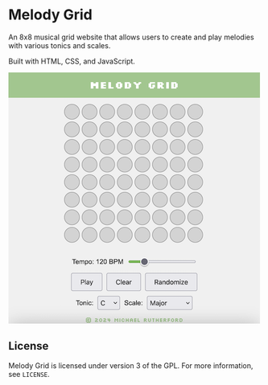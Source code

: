 # Melody Grid
An 8x8 musical grid website that allows users to create and play melodies with various tonics and scales.

Built with HTML, CSS, and JavaScript.

![screenshot](https://github.com/michaelrutherford/melody-grid/blob/main/screenshot.png)

## License
Melody Grid is licensed under version 3 of the GPL. For more information, see `LICENSE`.
